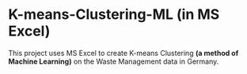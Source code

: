 # K-means-Clustering-ML (in MS Excel)

This project uses MS Excel to create K-means Clustering **(a method of Machine Learning)** on the Waste Management data in Germany. 
